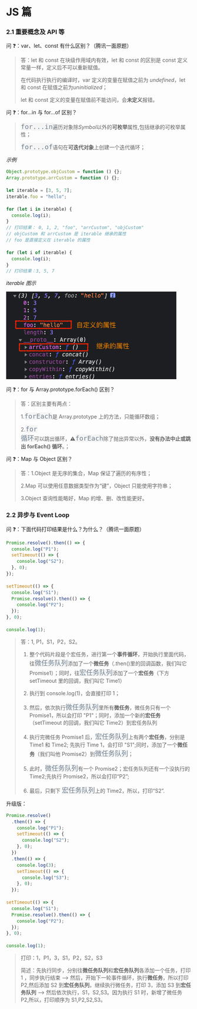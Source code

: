 # JS 篇

### 2.1 重要概念及 API 等

问 ❓：var、let、const 有什么区别？（腾讯一面原题）

> 答：let 和 const 在块级作用域内有效，let 和 const 的区别是 const 定义常量一样，定义后不可以重新赋值。
>
> 在代码执行执行的编译时，var 定义的变量在赋值之前为 _undefined_，let 和 const 在赋值之前为*uninitialized*；
>
> let 和 const 定义的变量在赋值前不能访问，会**未定义**报错。

问 ❓：for...in 与 for...of 区别？

> <code style="color: #708090; background-color: #F5F5F5; font-size: 18px">for...in</code>遍历对象除*Symbol*以外的**可枚举**属性,包括继承的可枚举属性；
>
> <code style="color: #708090; background-color: #F5F5F5; font-size: 18px">for...of</code>语句在**可迭代对象**上创建一个迭代循环；

_示例_

```js
Object.prototype.objCustom = function () {};
Array.prototype.arrCustom = function () {};

let iterable = [3, 5, 7];
iterable.foo = "hello";

for (let i in iterable) {
  console.log(i);
}
// 打印结果： 0, 1, 2, "foo", "arrCustom", "objCustom"
// objCustom 和 arrCustom 是 iterable 继承的属性
// foo 是直接定义在 iterable 的属性

for (let i of iterable) {
  console.log(i);
}
// 打印结果：3, 5, 7
```

_iterable 图示_

![for...in](../_media/ask_js_forIn.png)

问 ❓：for 与 Array.prototype.forEach() 区别？

> 答：区别主要有两点：
>
> 1.<code style="color: #708090; background-color: #F5F5F5; font-size: 18px">forEach</code>是 Array.prototype 上的方法，只能循环数组；
>
> 2.<code style="color: #708090; background-color: #F5F5F5; font-size: 18px">for 循环</code>可以跳出循环，⚠️<code style="color: #708090; background-color: #F5F5F5; font-size: 18px">forEach</code>除了抛出异常以外，**没有办法中止或跳出 forEach() 循环**。；

问 ❓：Map 与 Object 区别？

> 答：1.Object 是无序的集合，Map 保证了遍历的有序性；
>
> 2.Map 可以使用任意数据类型作为“键”，Object 只能使用字符串；
>
> 3.Object 查询性能略好，Map 的增、删、改性能更好。

### 2.2 异步与 Event Loop

问 ❓：下面代码打印结果是什么？为什么？（腾讯一面原题）

```js
Promise.resolve().then(() => {
  console.log("P1");
  setTimeout(() => {
    console.log("S2");
  }, 0);
});

setTimeout(() => {
  console.log("S1");
  Promise.resolve().then(() => {
    console.log("P2");
  });
}, 0);

console.log(1);
```

> 答：1, P1，S1，P2，S2。
>
> 1. 整个代码片段是个宏任务，进行第一个**事件循环**，开始执行里面代码，往<code style="color: #708090; background-color: #F5F5F5; font-size: 18px">微任务队列</code>添加了一个**微任务**（.then()里的回调函数，我们叫它 Promise1）；同时，往<code style="color: #708090; background-color: #F5F5F5; font-size: 18px">宏任务队列</code>添加了一个**宏任务**（下方 setTimeout 里的回调，我们叫它 Time1）
>
> 2. 执行到 console.log(1)，会直接打印 1；
>
> 3. 然后，依次执行<code style="color: #708090; background-color: #F5F5F5; font-size: 18px">微任务队列</code>里所有**微任务**，微任务只有一个 Promise1，所以会打印 "P1"；同时，添加一个新的**宏任务**（setTimeout 的回调，我们叫它 Time2）到宏任务队列
>
> 4. 执行完微任务 Promise1 后，<code style="color: #708090; background-color: #F5F5F5; font-size: 18px">宏任务队列</code>上有两个**宏任务**，分别是 Time1 和 Time2; 先执行 Time 1，会打印 "S1";同时，添加了一个**微任务**（我们叫他 Promise2）到<code style="color: #708090; background-color: #F5F5F5; font-size: 18px">微任务队列</code>；
>
> 5. 此时，<code style="color: #708090; background-color: #F5F5F5; font-size: 18px">微任务队列</code>有一个 Promise2；宏任务队列还有一个没执行的 Time2;先执行 Promise2，所以会打印“P2”;
>
> 6. 最后，只剩下 <code style="color: #708090; background-color: #F5F5F5; font-size: 18px">宏任务队列</code>上的 Time2，所以，打印“S2”.

升级版：

```js
Promise.resolve()
  .then(() => {
    console.log("P1");
    setTimeout(() => {
      console.log("S2");
    }, 0);
  })
  .then(() => {
    console.log(3);
    setTimeout(() => {
      console.log("S3");
    }, 0);
  });

setTimeout(() => {
  console.log("S1");
  Promise.resolve().then(() => {
    console.log("P2");
  });
}, 0);

console.log(1);
```

> 打印：1，P1，3，S1，P2，S2，S3
>
> 简述：先执行同步，分别往**微任务队列**和**宏任务队列**各添加一个任务，打印 1 ，同步执行结束 --> 然后，开始下一轮事件循环，执行**微任务**，所以打印 P2,然后添加 S2 到**宏任务队列**，继续执行微任务，打印 3，添加 S3 到**宏任务队列** --> 然后依次执行，S1，S2,S3。因为执行 S1 时，新增了微任务 P2,所以，打印顺序为 S1,P2,S2,S3。
